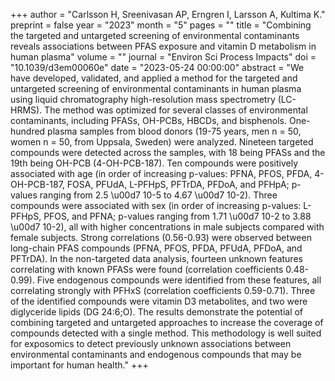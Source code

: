 +++
author = "Carlsson H, Sreenivasan AP, Erngren I, Larsson A, Kultima K."
preprint = false
year = "2023"
month = "5"
pages = ""
title = "Combining the targeted and untargeted screening of environmental contaminants reveals associations between PFAS exposure and vitamin D metabolism in human plasma"
volume = ""
journal = "Environ Sci Process Impacts"
doi = "10.1039/d3em00060e"
date = "2023-05-24 00:00:00"
abstract = "We have developed, validated, and applied a method for the targeted and untargeted screening of environmental contaminants in human plasma using liquid chromatography high-resolution mass spectrometry (LC-HRMS). The method was optimized for several classes of environmental contaminants, including PFASs, OH-PCBs, HBCDs, and bisphenols. One-hundred plasma samples from blood donors (19-75 years, men n = 50, women n = 50, from Uppsala, Sweden) were analyzed. Nineteen targeted compounds were detected across the samples, with 18 being PFASs and the 19th being OH-PCB (4-OH-PCB-187). Ten compounds were positively associated with age (in order of increasing p-values: PFNA, PFOS, PFDA, 4-OH-PCB-187, FOSA, PFUdA, L-PFHpS, PFTrDA, PFDoA, and PFHpA; p-values ranging from 2.5 \u00d7 10-5 to 4.67 \u00d7 10-2). Three compounds were associated with sex (in order of increasing p-values: L-PFHpS, PFOS, and PFNA; p-values ranging from 1.71 \u00d7 10-2 to 3.88 \u00d7 10-2), all with higher concentrations in male subjects compared with female subjects. Strong correlations (0.56-0.93) were observed between long-chain PFAS compounds (PFNA, PFOS, PFDA, PFUdA, PFDoA, and PFTrDA). In the non-targeted data analysis, fourteen unknown features correlating with known PFASs were found (correlation coefficients 0.48-0.99). Five endogenous compounds were identified from these features, all correlating strongly with PFHxS (correlation coefficients 0.59-0.71). Three of the identified compounds were vitamin D3 metabolites, and two were diglyceride lipids (DG 24:6;O). The results demonstrate the potential of combining targeted and untargeted approaches to increase the coverage of compounds detected with a single method. This methodology is well suited for exposomics to detect previously unknown associations between environmental contaminants and endogenous compounds that may be important for human health."
+++

